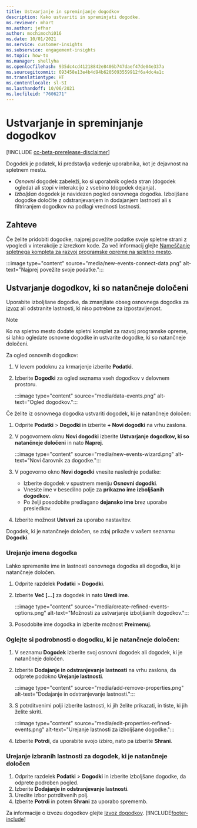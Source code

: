 ```yaml
---
title: Ustvarjanje in spreminjanje dogodkov
description: Kako ustvariti in spreminjati dogodke.
ms.reviewer: mhart
ms.author: jefhar
author: mochimochi016
ms.date: 10/01/2021
ms.service: customer-insights
ms.subservice: engagement-insights
ms.topic: how-to
ms.manager: shellyha
ms.openlocfilehash: 935dc4cd41218842e8406b747daef47de04e337a
ms.sourcegitcommit: 693458e13e4b4d94b6205093559912f6a4dc4a1c
ms.translationtype: HT
ms.contentlocale: sl-SI
ms.lasthandoff: 10/06/2021
ms.locfileid: "7606271"
---
```

# <a name="create-and-modify-events"></a>Ustvarjanje in spreminjanje dogodkov

[!INCLUDE [cc-beta-prerelease-disclaimer](includes/cc-beta-prerelease-disclaimer.md)]

Dogodek je podatek, ki predstavlja vedenje uporabnika, kot je dejavnost na spletnem mestu.

- *Osnovni* dogodek zabeleži, ko si uporabnik ogleda stran (dogodek ogleda) ali stopi v interakcijo z vsebino (dogodek dejanja).
- *Izboljšan* dogodek je navidezen pogled osnovnega dogodka. Izboljšane dogodke določite z odstranjevanjem in dodajanjem lastnosti ali s filtriranjem dogodkov na podlagi vrednosti lastnosti.

## <a name="prerequisites"></a>Zahteve

Če želite pridobiti dogodke, najprej povežite podatke svoje spletne strani z vpogledi v interakcije z izrezkom kode. Za več informacij glejte [Nameščanje spletnega kompleta za razvoj programske opreme na spletno mesto](instrument-website.md).

 :::image type="content" source="media/new-events-connect-data.png" alt-text="Najprej povežite svoje podatke.":::

## <a name="create-refined-events"></a>Ustvarjanje dogodkov, ki so natančneje določeni

Uporabite izboljšane dogodke, da zmanjšate obseg osnovnega dogodka za [izvoz](export-events.md) ali odstranite lastnosti, ki niso potrebne za izpostavljenost.

> [!NOTE]
> Ko na spletno mesto dodate spletni komplet za razvoj programske opreme, si lahko ogledate osnovne dogodke in ustvarite dogodke, ki so natančneje določeni. 

Za ogled osnovnih dogodkov:

1. V levem podoknu za krmarjenje izberite **Podatki**.

1. Izberite **Dogodki** za ogled seznama vseh dogodkov v delovnem prostoru.

    :::image type="content" source="media/data-events.png" alt-text="Ogled dogodkov.":::

Če želite iz osnovnega dogodka ustvariti dogodek, ki je natančneje določen: 

1. Odprite **Podatki** > **Dogodki** in izberite **+ Novi dogodki** na vrhu zaslona.

1. V pogovornem oknu **Novi dogodki** izberite **Ustvarjanje dogodkov, ki so natančneje določeni** in nato **Naprej**.
   
     :::image type="content" source="media/new-events-wizard.png" alt-text="Novi čarovnik za dogodke.":::
     
1. V pogovorno okno **Novi dogodki** vnesite naslednje podatke:

   - Izberite dogodek v spustnem meniju **Osnovni dogodki**.
   - Vnesite ime v besedilno polje za **prikazno ime izboljšanih dogodkov**.
   - Po želji posodobite predlagano **dejansko ime** brez uporabe presledkov.

1. Izberite možnost **Ustvari** za uporabo nastavitev.

Dogodek, ki je natančneje določen, se zdaj prikaže v vašem seznamu **Dogodki**.

### <a name="edit-event-name"></a>Urejanje imena dogodka

Lahko spremenite ime in lastnosti osnovnega dogodka ali dogodka, ki je natančneje določen.

1. Odprite razdelek **Podatki** > **Dogodki**. 

1. Izberite **Več [...]** za dogodek in nato **Uredi ime**.
    
     :::image type="content" source="media/create-refined-events-options.png" alt-text="Možnosti za ustvarjanje izboljšanih dogodkov.":::

3. Posodobite ime dogodka in izberite možnost **Preimenuj**.

### <a name="view-the-details-of-a-refined-event"></a>Oglejte si podrobnosti o dogodku, ki je natančneje določen:

1. V seznamu **Dogodek** izberite svoj osnovni dogodek ali dogodek, ki je natančneje določen. 

1. Izberite **Dodajanje in odstranjevanje lastnosti** na vrhu zaslona, da odprete podokno **Urejanje lastnosti**. 

     :::image type="content" source="media/add-remove-properties.png" alt-text="Dodajanje in odstranjevanje lastnosti.":::

1. S potrditvenimi polji izberite lastnosti, ki jih želite prikazati, in tiste, ki jih želite skriti. 

   :::image type="content" source="media/edit-properties-refined-events.png" alt-text="Urejanje lastnosti za izboljšane dogodke.":::

1. Izberite **Potrdi**, da uporabite svojo izbiro, nato pa izberite **Shrani**.


### <a name="edit-selected-properties-for-a-refined-event"></a>Urejanje izbranih lastnosti za dogodek, ki je natančneje določen

1. Odprite razdelek **Podatki** > **Dogodki** in izberite izboljšane dogodke, da odprete podroben pogled.
1. Izberite **Dodajanje in odstranjevanje lastnosti**. 
1. Uredite izbor potrditvenih polj.
1. Izberite **Potrdi** in potem **Shrani** za uporabo sprememb.

Za informacije o izvozu dogodkov glejte [Izvoz dogodkov](export-events.md).
[!INCLUDE[footer-include](../includes/footer-banner.md)]
